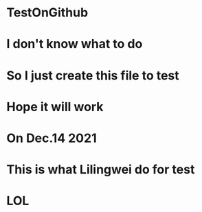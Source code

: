 # TestOnGithub
# I don't know what to do
# So I just create this file to test
# Hope it will work
# On Dec.14 2021

# This is what Lilingwei do for test
# LOL
